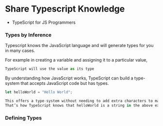 # Share Typescript Knowledge
- TypeScript for JS Programmers
### Types by Inference
Typescript knows the JavaScript language and will generate types for you in many cases.

For example in creating a variable and assigning it to a particular value, 
```javascript
TypeScript will use the value as its type

```
By understanding how JavaScript works, TypeScript can build a type-system that accepts JavaScript code but has types.
```javascript
let helloWorld = "Hello World";
```
```javascript
This offers a type-system without needing to add extra characters to make types explicit in your code. 
That’s how TypeScript knows that helloWorld is a string in the above example.
```
### Defining Types
